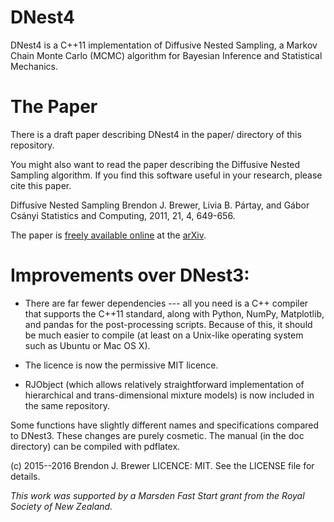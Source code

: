 DNest4
======

DNest4 is a C++11 implementation of Diffusive Nested Sampling, a Markov Chain
Monte Carlo (MCMC) algorithm for Bayesian Inference and Statistical Mechanics.

The Paper
=========

There is a draft paper describing DNest4
in the paper/ directory of this repository.

You might also want to read the paper describing the
Diffusive Nested Sampling algorithm. If you find this software useful in your
research, please cite this paper.

Diffusive Nested Sampling
Brendon J. Brewer, Livia B. Pártay, and Gábor Csányi
Statistics and Computing, 2011, 21, 4, 649-656.

The paper is [freely available online](http://arxiv.org/abs/0912.2380) at
the [arXiv](http://www.arxiv.org/).

Improvements over DNest3:
=========================

*	There are far fewer dependencies --- all you need is a C++ compiler that
	supports the C++11 standard, along with Python, NumPy, Matplotlib, and
    pandas
	for the post-processing scripts. Because of this, it should be much easier
	to compile (at least on a Unix-like operating system such as Ubuntu or
	Mac OS X).

*	The licence is now the permissive MIT licence.

*	RJObject (which allows relatively straightforward implementation of
	hierarchical and trans-dimensional mixture models)
	is now included in the same repository.

Some functions have slightly different names and specifications compared to
DNest3. These changes are purely cosmetic.
The manual (in the doc directory) can be compiled with pdflatex.

(c) 2015--2016 Brendon J. Brewer
LICENCE: MIT.
See the LICENSE file for details.

*This work was supported by a Marsden Fast Start grant from the
Royal Society of New Zealand.*


